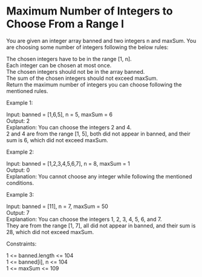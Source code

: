 # Maximum Number of Integers to Choose From a Range I

You are given an integer array banned and two integers n and maxSum. You are choosing some number of integers following the below rules:

The chosen integers have to be in the range [1, n].\
Each integer can be chosen at most once.\
The chosen integers should not be in the array banned.\
The sum of the chosen integers should not exceed maxSum.\
Return the maximum number of integers you can choose following the mentioned rules.

Example 1:

Input: banned = [1,6,5], n = 5, maxSum = 6\
Output: 2\
Explanation: You can choose the integers 2 and 4.\
2 and 4 are from the range [1, 5], both did not appear in banned, and their sum is 6, which did not exceed maxSum.

Example 2:

Input: banned = [1,2,3,4,5,6,7], n = 8, maxSum = 1\
Output: 0\
Explanation: You cannot choose any integer while following the mentioned conditions.

Example 3:

Input: banned = [11], n = 7, maxSum = 50\
Output: 7\
Explanation: You can choose the integers 1, 2, 3, 4, 5, 6, and 7.\
They are from the range [1, 7], all did not appear in banned, and their sum is 28, which did not exceed maxSum.
 
Constraints:

1 <= banned.length <= 104\
1 <= banned[i], n <= 104\
1 <= maxSum <= 109